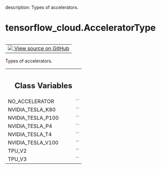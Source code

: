 description: Types of accelerators.

<div itemscope itemtype="http://developers.google.com/ReferenceObject">
<meta itemprop="name" content="tensorflow_cloud.AcceleratorType" />
<meta itemprop="path" content="Stable" />
<meta itemprop="property" content="NO_ACCELERATOR"/>
<meta itemprop="property" content="NVIDIA_TESLA_K80"/>
<meta itemprop="property" content="NVIDIA_TESLA_P100"/>
<meta itemprop="property" content="NVIDIA_TESLA_P4"/>
<meta itemprop="property" content="NVIDIA_TESLA_T4"/>
<meta itemprop="property" content="NVIDIA_TESLA_V100"/>
<meta itemprop="property" content="TPU_V2"/>
<meta itemprop="property" content="TPU_V3"/>
</div>

# tensorflow_cloud.AcceleratorType

<!-- Insert buttons and diff -->

<table class="tfo-notebook-buttons tfo-api nocontent" align="left">
<td>
  <a target="_blank" href="https://github.com/tensorflow/examples/blob/master/core/machine_config.py#L25-L55">
    <img src="https://www.tensorflow.org/images/GitHub-Mark-32px.png" />
    View source on GitHub
  </a>
</td>
</table>



Types of accelerators.

<!-- Placeholder for "Used in" -->




<!-- Tabular view -->
 <table class="responsive fixed orange">
<colgroup><col width="214px"><col></colgroup>
<tr><th colspan="2"><h2 class="add-link">Class Variables</h2></th></tr>

<tr>
<td>
NO_ACCELERATOR<a id="NO_ACCELERATOR"></a>
</td>
<td>
`<AcceleratorType.NO_ACCELERATOR: 'CPU'>`
</td>
</tr><tr>
<td>
NVIDIA_TESLA_K80<a id="NVIDIA_TESLA_K80"></a>
</td>
<td>
`<AcceleratorType.NVIDIA_TESLA_K80: 'K80'>`
</td>
</tr><tr>
<td>
NVIDIA_TESLA_P100<a id="NVIDIA_TESLA_P100"></a>
</td>
<td>
`<AcceleratorType.NVIDIA_TESLA_P100: 'P100'>`
</td>
</tr><tr>
<td>
NVIDIA_TESLA_P4<a id="NVIDIA_TESLA_P4"></a>
</td>
<td>
`<AcceleratorType.NVIDIA_TESLA_P4: 'P4'>`
</td>
</tr><tr>
<td>
NVIDIA_TESLA_T4<a id="NVIDIA_TESLA_T4"></a>
</td>
<td>
`<AcceleratorType.NVIDIA_TESLA_T4: 'T4'>`
</td>
</tr><tr>
<td>
NVIDIA_TESLA_V100<a id="NVIDIA_TESLA_V100"></a>
</td>
<td>
`<AcceleratorType.NVIDIA_TESLA_V100: 'V100'>`
</td>
</tr><tr>
<td>
TPU_V2<a id="TPU_V2"></a>
</td>
<td>
`<AcceleratorType.TPU_V2: 'TPU_V2'>`
</td>
</tr><tr>
<td>
TPU_V3<a id="TPU_V3"></a>
</td>
<td>
`<AcceleratorType.TPU_V3: 'TPU_V3'>`
</td>
</tr>
</table>

